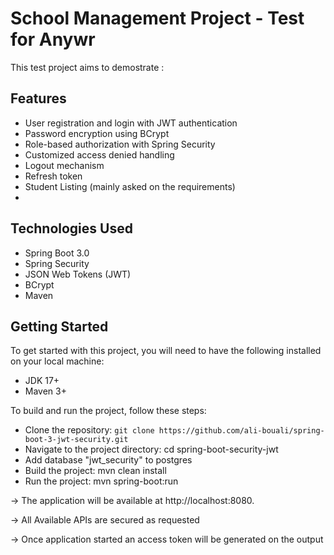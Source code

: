 # School Management Project - Test for Anywr
This test project aims to demostrate :

## Features
* User registration and login with JWT authentication
* Password encryption using BCrypt
* Role-based authorization with Spring Security
* Customized access denied handling
* Logout mechanism
* Refresh token
* Student Listing (mainly asked on the requirements)
*  

## Technologies Used
* Spring Boot 3.0
* Spring Security
* JSON Web Tokens (JWT)
* BCrypt
* Maven
 
## Getting Started
To get started with this project, you will need to have the following installed on your local machine:

* JDK 17+
* Maven 3+


To build and run the project, follow these steps:

* Clone the repository: `git clone https://github.com/ali-bouali/spring-boot-3-jwt-security.git`
* Navigate to the project directory: cd spring-boot-security-jwt
* Add database "jwt_security" to postgres 
* Build the project: mvn clean install
* Run the project: mvn spring-boot:run 

-> The application will be available at http://localhost:8080.

-> All Available APIs are secured as requested
 
-> Once application started an access token will be generated on the output 


